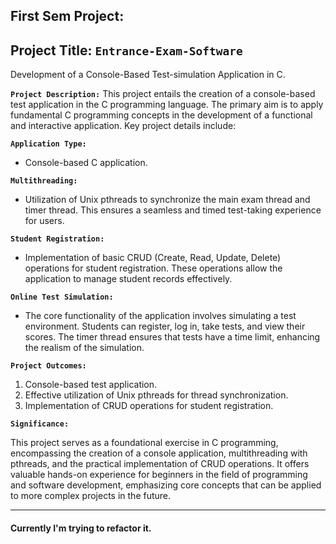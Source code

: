 ## First Sem Project:

## Project Title: `Entrance-Exam-Software`
Development of a Console-Based Test-simulation Application in C.


**`Project Description:`**
This project entails the creation of a console-based test application in the C programming language. The primary aim is to apply fundamental C programming concepts in the development of a functional and interactive application. Key project details include:

**`Application Type:`**  
- Console-based C application.

**`Multithreading:`**  
- Utilization of Unix pthreads to synchronize the main exam thread and timer thread. This ensures a seamless and timed test-taking experience for users.

**`Student Registration:`**  
- Implementation of basic CRUD (Create, Read, Update, Delete) operations for student registration. These operations allow the application to manage student records effectively.

**`Online Test Simulation:`**  
- The core functionality of the application involves simulating a test environment. Students can register, log in, take tests, and view their scores. The timer thread ensures that tests have a time limit, enhancing the realism of the simulation.


**`Project Outcomes:`**

1. Console-based test application.
2. Effective utilization of Unix pthreads for thread synchronization.
3. Implementation of CRUD operations for student registration.


**`Significance:`**

This project serves as a foundational exercise in C programming, encompassing the creation of a console application, multithreading with pthreads, and the practical implementation of CRUD operations. It offers valuable hands-on experience for beginners in the field of programming and software development, emphasizing core concepts that can be applied to more complex projects in the future.

---
#### Currently I'm trying to refactor it.
